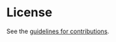 # License

See the
[guidelines for contributions](https://github.com/chris-wood/draft-ietf-tls-esni/blob/master/CONTRIBUTING.md).
